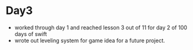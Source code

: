 # Day3
- worked through day 1 and reached lesson 3 out of 11 for day 2 of 100 days of swift
- wrote out leveling system for game idea for a future project. 